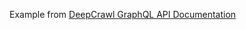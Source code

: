 Example from [DeepCrawl GraphQL API Documentation](https://graph-docs.deepcrawl.com/docs/graphql-clients/python)
